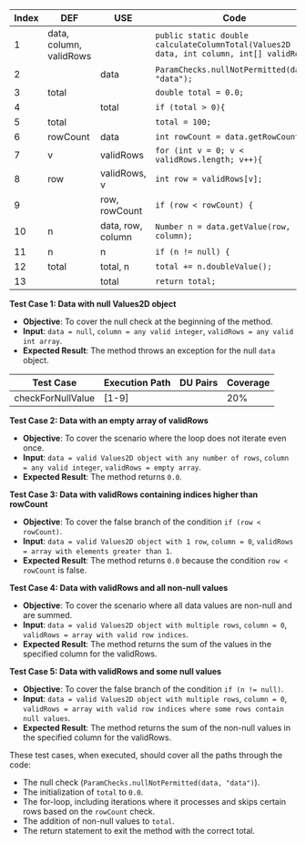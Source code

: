 | Index | DEF                     | USE               | Code                                                                                    |
| ----- | ----------------------- | ----------------- | --------------------------------------------------------------------------------------- |
| 1     | data, column, validRows |                   | `public static double calculateColumnTotal(Values2D data, int column, int[] validRows)` |
| 2     |                         | data              | `ParamChecks.nullNotPermitted(data, "data");`                                           |
| 3     | total                   |                   | `double total = 0.0;`                                                                   |
| 4     |                         | total             | `if (total > 0){`                                                                       |
| 5     | total                   |                   | `total = 100;`                                                                          |
| 6     | rowCount                | data              | `int rowCount = data.getRowCount();`                                                    |
| 7     | v                       | validRows         | `for (int v = 0; v < validRows.length; v++){`                                           |
| 8     | row                     | validRows, v      | `int row = validRows[v];`                                                               |
| 9     |                         | row, rowCount     | `if (row < rowCount) {`                                                                 |
| 10    | n                       | data, row, column | `Number n = data.getValue(row, column);`                                                |
| 11    | n                       | n                 | `if (n != null) {`                                                                      |
| 12    | total                   | total, n          | `total += n.doubleValue();`                                                             |
| 13    |                         | total             | `return total;`                                                                         |

**Test Case 1: Data with null Values2D object**

- **Objective**: To cover the null check at the beginning of the method.
- **Input**: `data = null`, `column = any valid integer`, `validRows = any valid int array`.
- **Expected Result**: The method throws an exception for the null `data` object.

| Test Case         | Execution Path | DU Pairs | Coverage |
| ----------------- | -------------- | -------- | -------- |
| checkForNullValue | [1-9]          |          | 20%      |

**Test Case 2: Data with an empty array of validRows**

- **Objective**: To cover the scenario where the loop does not iterate even once.
- **Input**: `data = valid Values2D object with any number of rows`, `column = any valid integer`, `validRows = empty array`.
- **Expected Result**: The method returns `0.0`.

**Test Case 3: Data with validRows containing indices higher than rowCount**

- **Objective**: To cover the false branch of the condition `if (row < rowCount)`.
- **Input**: `data = valid Values2D object with 1 row`, `column = 0`, `validRows = array with elements greater than 1`.
- **Expected Result**: The method returns `0.0` because the condition `row < rowCount` is false.

**Test Case 4: Data with validRows and all non-null values**

- **Objective**: To cover the scenario where all data values are non-null and are summed.
- **Input**: `data = valid Values2D object with multiple rows`, `column = 0`, `validRows = array with valid row indices`.
- **Expected Result**: The method returns the sum of the values in the specified column for the validRows.

**Test Case 5: Data with validRows and some null values**

- **Objective**: To cover the false branch of the condition `if (n != null)`.
- **Input**: `data = valid Values2D object with multiple rows`, `column = 0`, `validRows = array with valid row indices where some rows contain null values`.
- **Expected Result**: The method returns the sum of the non-null values in the specified column for the validRows.

These test cases, when executed, should cover all the paths through the code:

- The null check (`ParamChecks.nullNotPermitted(data, "data")`).
- The initialization of `total` to `0.0`.
- The for-loop, including iterations where it processes and skips certain rows based on the `rowCount` check.
- The addition of non-null values to `total`.
- The return statement to exit the method with the correct total.
